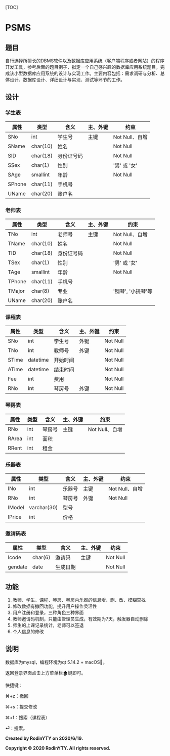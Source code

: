 [TOC]

# PSMS

## 题目

自行选择所擅长的DBMS软件以及数据库应用系统（客户端程序或者网站）的程序开发工具，参考后面的题目例子，拟定一个自己感兴趣的数据库应用系统题目，完成该小型数据库应用系统的设计与实现工作。主要内容包括：需求调研与分析、总体设计、数据库设计、详细设计与实现、测试等环节的工作。

## 设计

### 学生表

| **属性** | **类型** | **含义**   | **主、外键** | **约束**       |
| -------- | -------- | ---------- | ------------ | -------------- |
| SNo      | int      | 学生号     | 主键         | Not Null、自增 |
| SName    | char(10) | 姓名       |              | Not Null       |
| SID      | char(18) | 身份证号码 |              | Not Null       |
| SSex     | char(1)  | 性别       |              | '男' 或 '女'   |
| SAge     | smallint | 年龄       |              | Not Null       |
| SPhone   | char(11) | 手机号     |              |                |
| UName    | char(20) | 账户名     |              |                |

### 老师表

| **属性** | **类型** | **含义**   | **主、外键** | **约束**           |
| -------- | -------- | ---------- | ------------ | ------------------ |
| TNo      | int      | 老师号     | 主键         | Not Null、自增     |
| TName    | char(10) | 姓名       |              | Not Null           |
| TID      | char(18) | 身份证号码 |              | Not Null           |
| TSex     | char(1)  | 性别       |              | '男' 或 '女'       |
| TAge     | smallint | 年龄       |              | Not Null           |
| TPhone   | char(11) | 手机号     |              |                    |
| TMajor   | char(8)  | 专业       |              | '钢琴', '小提琴'等 |
| UName    | char(20) | 账户名     |              |                    |

### 课程表

| **属性** | **类型** | **含义** | **主、外键** | **约束** |
| -------- | -------- | -------- | ------------ | -------- |
| SNo      | int      | 学生号   | 外键         | Not Null |
| TNo      | int      | 教师号   | 外键         | Not Null |
| STime    | datetime | 开始时间 |              | Not Null |
| ATime    | datetime | 结束时间 |              | Not Null |
| Fee      | int      | 费用     |              | Not Null |
| RNo      | int      | 琴房号   | 外键         | Not Null |

### 琴房表

| **属性** | **类型** | **含义** | **主、外键** | **约束**       |
| -------- | -------- | -------- | ------------ | -------------- |
| RNo      | int      | 琴房号   | 主键         | Not Null、自增 |
| RArea    | int      | 面积     |              |                |
| RRent    | int      | 租金     |              |                |

### 乐器表

| **属性** | **类型**    | **含义** | **主、外键** | **约束**       |
| -------- | ----------- | -------- | ------------ | -------------- |
| INo      | int         | 乐器号   | 主键         | Not Null、自增 |
| RNo      | int         | 琴房号   | 外键         | Not Null       |
| IModel   | varchar(30) | 型号     |              |                |
| IPrice   | int         | 价格     |              |                |

### 邀请码表

| **属性** | **类型** | **含义** | **主、外键** | **约束** |
| -------- | -------- | -------- | ------------ | -------- |
| Icode    | char(6)  | 邀请码   | 主键         | Not Null |
| gendate  | date     | 生成日期 |              | Not Null |

## 功能

1. 教师、学生、课程、琴房、琴房内乐器的信息增、删、改、模糊查找
2. 修改数据有撤回功能，提升用户操作灵活性
4. 用户注册和登录，三种角色三种界面
5. 教师邀请码机制，只能由管理员生成，有效期为7天，触发器自动删除
6. 师生的上课记录统计，老师可以签退
7. 个人信息的修改

## 说明

数据库为mysql，编程环境为qt 5.14.2 + macOS。

返回登录界面点击上方菜单栏🏚键即可。

快捷键：

⌘+z：撤回

⌘+s：提交修改

⌘+f：搜索（课程表）

⏎：搜索。



**Created by RodinYTY on 2020/6/19.**

**Copyright © 2020 RodinYTY. All rights reserved.**
